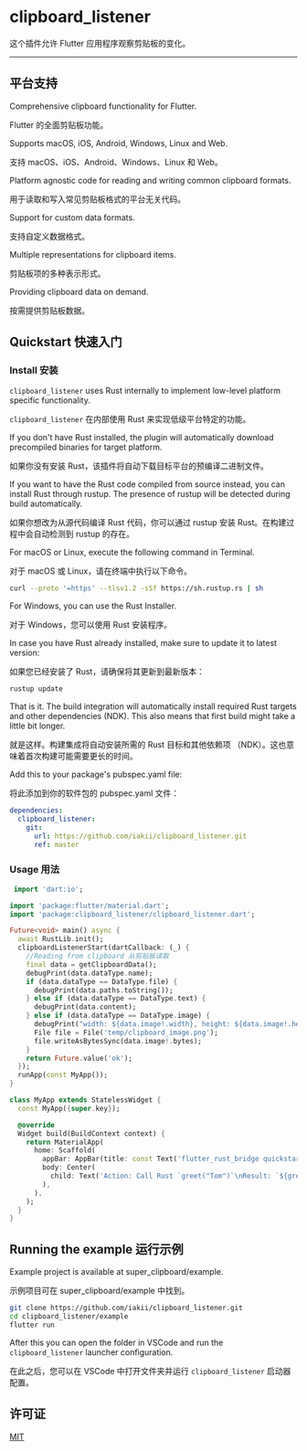 # clipboard_listener
 
这个插件允许 Flutter 应用程序观察剪贴板的变化。


<!-- [English](./README.md) | 简体中文 -->

---
 

## 平台支持
Comprehensive clipboard functionality for Flutter.

Flutter 的全面剪贴板功能。


Supports macOS, iOS, Android, Windows, Linux and Web.

支持 macOS、iOS、Android、Windows、Linux 和 Web。


Platform agnostic code for reading and writing common clipboard formats.

用于读取和写入常见剪贴板格式的平台无关代码。


Support for custom data formats.

支持自定义数据格式。


Multiple representations for clipboard items.

剪贴板项的多种表示形式。


Providing clipboard data on demand.

按需提供剪贴板数据。


## Quickstart 快速入门

###  Install 安装


`clipboard_listener` uses Rust internally to implement low-level platform specific functionality.

`clipboard_listener` 在内部使用 Rust 来实现低级平台特定的功能。


If you don't have Rust installed, the plugin will automatically download precompiled binaries for target platform.

如果你没有安装 Rust，该插件将自动下载目标平台的预编译二进制文件。


If you want to have the Rust code compiled from source instead, you can install Rust through rustup. The presence of rustup will be detected during build automatically.

如果你想改为从源代码编译 Rust 代码，你可以通过 rustup 安装 Rust。在构建过程中会自动检测到 rustup 的存在。


For macOS or Linux, execute the following command in Terminal.

对于 macOS 或 Linux，请在终端中执行以下命令。


```bash
curl --proto '=https' --tlsv1.2 -sSf https://sh.rustup.rs | sh
```
For Windows, you can use the Rust Installer.

对于 Windows，您可以使用 Rust 安装程序。


In case you have Rust already installed, make sure to update it to latest version:

如果您已经安装了 Rust，请确保将其更新到最新版本：


```bash
rustup update
```
That is it. The build integration will automatically install required Rust targets and other dependencies (NDK). This also means that first build might take a little bit longer.

就是这样。构建集成将自动安装所需的 Rust 目标和其他依赖项 （NDK）。这也意味着首次构建可能需要更长的时间。


Add this to your package's pubspec.yaml file:

将此添加到你的软件包的 pubspec.yaml 文件：

```yaml
dependencies:
  clipboard_listener: 
    git:
      url: https://github.com/iakii/clipboard_listener.git
      ref: master
```


### Usage 用法

```dart
 import 'dart:io';

import 'package:flutter/material.dart';
import 'package:clipboard_listener/clipboard_listener.dart';

Future<void> main() async {
  await RustLib.init();
  clipboardListenerStart(dartCallback: (_) {
    //Reading from clipboard 从剪贴板读取
    final data = getClipboardData();
    debugPrint(data.dataType.name);
    if (data.dataType == DataType.file) {
      debugPrint(data.paths.toString());
    } else if (data.dataType == DataType.text) {
      debugPrint(data.content);
    } else if (data.dataType == DataType.image) {
      debugPrint("width: ${data.image!.width}, height: ${data.image!.height} ,size: ${data.image!.bytes.length}");
      File file = File('temp/clipboard_image.png');
      file.writeAsBytesSync(data.image!.bytes);
    }
    return Future.value('ok');
  });
  runApp(const MyApp());
}

class MyApp extends StatelessWidget {
  const MyApp({super.key});

  @override
  Widget build(BuildContext context) {
    return MaterialApp(
      home: Scaffold(
        appBar: AppBar(title: const Text('flutter_rust_bridge quickstart')),
        body: Center(
          child: Text('Action: Call Rust `greet("Tom")`\nResult: `${greet(name: "Tom")}`'),
        ),
      ),
    );
  }
}

```

## Running the example 运行示例

Example project is available at super_clipboard/example.

示例项目可在 super_clipboard/example 中找到。

```bash
git clone https://github.com/iakii/clipboard_listener.git
cd clipboard_listener/example
flutter run
```

After this you can open the folder in VSCode and run the `clipboard_listener` launcher configuration.

在此之后，您可以在 VSCode 中打开文件夹并运行 `clipboard_listener` 启动器配置。


## 许可证

[MIT](./LICENSE)